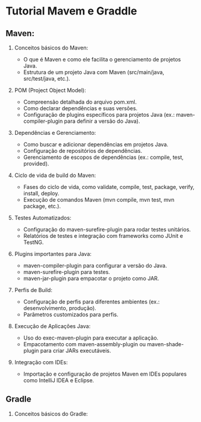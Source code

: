 # Tutorial Mavem e Graddle

## Maven: 
1. Conceitos básicos do Maven:
   - O que é Maven e como ele facilita o gerenciamento de projetos Java.
   - Estrutura de um projeto Java com Maven (src/main/java, src/test/java, etc.).
  
2. POM (Project Object Model):
   - Compreensão detalhada do arquivo pom.xml.
   - Como declarar dependências e suas versões.
   - Configuração de plugins específicos para projetos Java (ex.: maven-compiler-plugin para definir a versão do Java).
  
3. Dependências e Gerenciamento:
   - Como buscar e adicionar dependências em projetos Java.
   - Configuração de repositórios de dependências.
   - Gerenciamento de escopos de dependências (ex.: compile, test, provided).

4. Ciclo de vida de build do Maven:
   - Fases do ciclo de vida, como validate, compile, test, package, verify, install, deploy.
   - Execução de comandos Maven (mvn compile, mvn test, mvn package, etc.).
  
5. Testes Automatizados:
   - Configuração do maven-surefire-plugin para rodar testes unitários.
   - Relatórios de testes e integração com frameworks como JUnit e TestNG.

6. Plugins importantes para Java:
   - maven-compiler-plugin para configurar a versão do Java.
   - maven-surefire-plugin para testes.
   - maven-jar-plugin para empacotar o projeto como JAR.

7. Perfis de Build:
   - Configuração de perfis para diferentes ambientes (ex.: desenvolvimento, produção).
   - Parâmetros customizados para perfis.
  
8. Execução de Aplicações Java:
   - Uso do exec-maven-plugin para executar a aplicação.
   - Empacotamento com maven-assembly-plugin ou maven-shade-plugin para criar JARs executáveis.
  
9. Integração com IDEs:
    - Importação e configuração de projetos Maven em IDEs populares como IntelliJ IDEA e Eclipse.

## Gradle 
1. Conceitos básicos do Gradle: 
